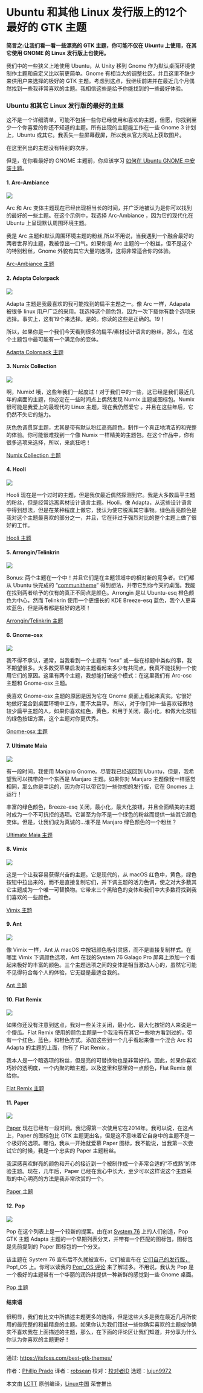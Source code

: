 Ubuntu 和其他 Linux 发行版上的12个最好的 GTK 主题
======
**简言之:让我们看一看一些漂亮的 GTK 主题，你可能不仅在 Ubuntu 上使用，在其它使用 GNOME 的 Linux 发行版上也使用。**

我们中的一些狭义上地使用 Ubuntu，从 Unity 移到 Gnome 作为默认桌面环境使制作主题和自定义比以前更简单。Gnome 有相当大的调整社区，并且这里不缺少来供用户来选择的极好的 GTK 主题。考虑到这点，我继续前进并在最近几个月偶然找到一些我非常喜欢的主题。我相信这些是给予你能找到的一些最好体验。

### Ubuntu 和其它 Linux 发行版的最好的主题

这不是一个详细清单，可能不包括一些你已经使用和喜欢的主题，但愿，你找到至少一个你喜爱的你还不知道的主题。所有出现的主题能工作在一些 Gnome 3 计划上，Ubuntu 或其它。我丢失一些屏幕截屏，所以我从官方网站上获取图片。

在这里列出的主题没有特别的次序。

但是，在你看最好的 GNOME 主题前，你应该学习 [如何在 Ubuntu GNOME 中安装主题][1]。

#### 1\. Arc-Ambiance

![][2]

Arc 和 Arc 变体主题现在已经出现相当长的时间，并广泛地被认为是你可以找到的最好的一些主题。在这个示例中，我选择 Arc-Ambiance ，因为它的现代化在 Ubuntu 上呈现默认周围环境主题。

我是 Arc 主题和默认周围环境主题的粉丝,所以不用说，当我遇到一个融合最好的两者世界的主题，我被惊出一口气。如果你是 Arc 主题的一个粉丝，但不是这个的特别粉丝，Gnome 外貌有其它大量的选项，这将非常适合你的体验。

[Arc-Ambiance 主题][3]

#### 2\. Adapta Colorpack

![][4]

Adapta 主题是我最喜欢的我可能找到的扁平主题之一。像 Arc 一样，Adapata 被很多 linux 用户广泛的采用。我选择这个颜色包，因为一次下载你有数个选项来选择。事实上，这有19个来选择。是的。你读的这些是正确的。19！

所以，如果你是一个我们今天看到很多的扁平/素材设计语言的粉丝，那么，在这个主题包中最可能有一个满足你的变体。

[Adapta Colorpack 主题][5]

#### 3\. Numix Collection

![][6]

啊，Numix! 哦，这些年我们一起度过！对于我们中的一些，这已经是我们最近几年的桌面的主题，你必定在一些时间点上偶然发现 Numix 主题或图标包。Numix 很可能是我爱上的最现代的 Linux 主题，现在我仍然爱它 。并且在这些年后，它仍然不失它的魅力。

灰色色调贯穿主题，尤其是带有默认粉红高亮颜色，制作一个真正地清洁的和完整的体验。你可能很难找到一个像 Numix 一样精美的主题包。在这个作品中，你有很多选项来选择，所以，来疯狂吧！

[Numix Collection 主题][7]

#### 4\. Hooli

![][8]

Hooli 现在是一个过时的主题，但是我仅最近偶然探测到它。我是大多数扁平主题的粉丝，但是经常远离素材设计语言主题。Hooli，像 Adapta，从这些设计语言中得到想法，但是在某种程度上做它，我认为使它脱离其它事物。绿色高亮颜色是我对这个主题最喜欢的部分之一，并且，它在非过于强烈对比的整个主题上做了很好的工作。

[Hooli 主题][9]

#### 5\. Arrongin/Telinkrin

![][10]

Bonus: 两个主题在一个中！并且它们是在主题领域中的相对新的竞争者。它们都从 Ubuntu 快完成的 “[communitheme][11]” 得到想法，并带它到你今天的桌面。我能在找到两者给予的仅有的真正不同点是颜色。Arrongin 是以 Ubuntu-esq 橙色颜色为中心，然而 Telinkrin 使用一个更细长的 KDE Breeze-esq 蓝色，我个人更喜欢蓝色，但是两者都是极好的选项！

[Arrongin/Telinkrin 主题][12]

#### 6\. Gnome-osx

![][13]

我不得不承认，通常，当我看到一个主题有 “osx” 或一些在标题中类似的事，我不期望很多。大多数受苹果启发的主题看起来多少有共同点，我真不能找到一个使用它们的原因。这里有两个主题，我想能打破这个模式：在这里我们有 Arc-osc 主题和 Gnome-osx 主题。

我喜欢 Gnome-osx 主题的原因是因为它在 Gnome 桌面上看起来真实。它很好地做好混合到桌面环境中工作，而不太扁平。 所以，对于你们中一些喜欢轻微地较少扁平主题的人，如果你喜欢红色，黄色，和用于关闭，最小化，和做大化按钮的绿色按钮方案，这个主题对你更优秀。

[Gnome-osx 主题][14]

#### 7\. Ultimate Maia

![][15]

有一段时间，我使用 Manjaro Gnome。尽管我已经返回到 Ubuntu，但是，我希望我可以携带的一个东西是 Manjaro 主题。如果你对 Manjaro 主题像我一样感觉相同，那么你是幸运的，因为你可以带它到一些你想的发行版，它在 Gnomes 上运行！

丰富的绿色颜色，Breeze-esq 关闭，最小化，最大化按钮，并且全面精美的主题时成为一个不可抗拒的选项。它甚至为你不是一个绿色的粉丝而提供一些其它颜色变体。但是，让我们成为真诚的…谁不是 Manjaro 绿色颜色的一个粉丝？

[Ultimate Maia 主题][16]

#### 8\. Vimix

![][17]

这是一个让我容易获得兴奋的主题。它是现代的，从 macOS 红色中，黄色，绿色按钮中拉出来的，而不是直接复制它们，并下调主题的活力色调，使之对大多数其它主题成为一个唯一可替换物。它带来三个黑暗色的变体和我们中大多数将找到我们喜欢的一些颜色。

[Vimix 主题][18]

#### 9\. Ant

![][19]

像 Vimix 一样，Ant 从 macOS 中按钮颜色吸引灵感，而不是直接复制样式。在哪里 Vimix 下调颜色选项，Ant 在我的System 76 Galago Pro 屏幕上添加一个看起来极好的丰富的颜色。三个主题选项之间的变体是相当激动人心的，虽然它可能不见得符合每个人的体验，它无疑是最适合我的。

[Ant 主题][20]

#### 10\. Flat Remix

![][21]

如果你还没有注意到这点，我对一些关注关闭，最小化、最大化按钮的人来说是一个傻瓜。Flat Remix 使用的颜色主题是一个我没有在其它一些地方看到过的，带有一个红色，蓝色，和橙色方式。添加这些到一个几乎看起来像一个混合 Arc 和 Adapta 的主题的上面，你有了 Flat Remix 。

我本人是一个暗选项的粉丝，但是亮的可替换物也是非常好的。因此，如果你喜欢巧妙的透明度，一个内聚的暗主题，以及这里和那里的一点颜色，Flat Remix 献给你。

[Flat Remix 主题][22]

#### 11\. Paper

![][23]

[Paper][24] 现在已经有一段时间。我记得第一次使用它在2014年。我可以说，在这点上，Paper 的图标包比 GTK 主题更出名，但是这不意味着它自身中的主题不是一个极好的选项。哪怕，我从一开始就爱慕 Paper 图标，我不能说，当我第一次尝试它的时候，我是一个忠实的 Paper 主题粉丝。

我深感喜欢鲜亮的颜色和开心的接近到一个被制作成一个非常合适的“不成熟”的体验主题。现在，几年后，Paper 已经在我心中长大，至少可以这样说这个主题采取的中心明亮的方法是我非常欣赏的一个。

[Paper 主题][25]

#### 12\. Pop

![][26]

Pop 在这个列表上是一个较新的提案。由在at [System 76][27] 上的人们创造，Pop GTK 主题 Adapta 主题的一个早期列表分叉，并带有一个匹配的图标包，图标包是先前提到的 Paper 图标包的一个分叉。

该主题在 System 76 宣布后不久就被宣布，它们被宣布在 [它们自己的发行版，][28] Pop!_OS 上。你可以读我的 [Pop!_OS 评论][29] 来了解过多。不用说，我认为 Pop 是一个极好的主题带有一个华丽的润饰并提供一种新鲜的感觉到一些 Gnome 桌面。

[Pop 主题][30]

#### 结束语

很明显，我们有比文中所描述主题更多的选择，但是这些大多是我在最近几月所使用的最完整的和最精良的主题。如果你认为我们错过一些你确实喜欢的主题或你确实不喜欢我在上面描述的主题，那么，在下面的评论区让我们知道，并分享为什么你认为你喜欢的主题更好！

--------------------------------------------------------------------------------

通过: https://itsfoss.com/best-gtk-themes/

作者：[Phillip Prado][a]
译者：[robsean](https://github.com/robsean)
校对：[校对者ID](https://github.com/校对者ID)
选题：[lujun9972](https://github.com/lujun9972)

本文由 [LCTT](https://github.com/LCTT/TranslateProject) 原创编译，[Linux中国](https://linux.cn/) 荣誉推出

[a]:https://itsfoss.com/author/phillip/
[1]:https://itsfoss.com/install-themes-ubuntu/
[2]:https://itsfoss.com/wp-content/uploads/2018/03/arcambaince-300x225.png
[3]:https://www.gnome-look.org/p/1193861/
[4]:https://itsfoss.com/wp-content/uploads/2018/03/adapta-300x169.jpg
[5]:https://www.gnome-look.org/p/1190851/
[6]:https://itsfoss.com/wp-content/uploads/2018/03/numix-300x169.png
[7]:https://www.gnome-look.org/p/1170667/
[8]:https://itsfoss.com/wp-content/uploads/2018/03/hooli2-800x500.jpg
[9]:https://www.gnome-look.org/p/1102901/
[10]:https://itsfoss.com/wp-content/uploads/2018/03/AT-800x590.jpg
[11]:https://itsfoss.com/ubuntu-community-theme/
[12]:https://www.gnome-look.org/p/1215199/
[13]:https://itsfoss.com/wp-content/uploads/2018/03/gosx-800x473.jpg
[14]:https://www.opendesktop.org/s/Gnome/p/1171688/
[15]:https://itsfoss.com/wp-content/uploads/2018/03/ultimatemaia-800x450.jpg
[16]:https://www.opendesktop.org/s/Gnome/p/1193879/
[17]:https://itsfoss.com/wp-content/uploads/2018/03/vimix-800x450.jpg
[18]:https://www.gnome-look.org/p/1013698/
[19]:https://itsfoss.com/wp-content/uploads/2018/03/ant-800x533.png
[20]:https://www.opendesktop.org/p/1099856/
[21]:https://itsfoss.com/wp-content/uploads/2018/03/flatremix-800x450.png
[22]:https://www.opendesktop.org/p/1214931/
[23]:https://itsfoss.com/wp-content/uploads/2018/04/paper-800x450.jpg
[24]:https://itsfoss.com/install-paper-theme-linux/
[25]:https://snwh.org/paper/download
[26]:https://itsfoss.com/wp-content/uploads/2018/04/pop-800x449.jpg
[27]:https://system76.com/
[28]:https://itsfoss.com/system76-popos-linux/
[29]:https://itsfoss.com/pop-os-linux-review/
[30]:https://github.com/pop-os/gtk-theme/blob/master/README.md
